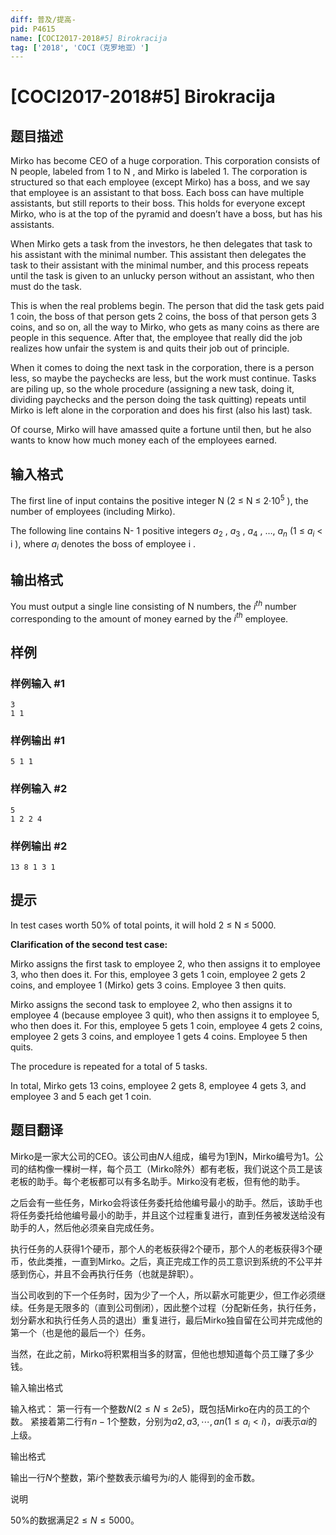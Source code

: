 ```yaml
---
diff: 普及/提高-
pid: P4615
name: [COCI2017-2018#5] Birokracija
tag: ['2018', 'COCI（克罗地亚）']
---
```

# [COCI2017-2018#5] Birokracija
## 题目描述

Mirko has become CEO of a huge corporation. This corporation consists of ​N people,
labeled from 1 to ​N
, and Mirko is labeled 1. The corporation is structured so that each
employee (except Mirko) has a boss, and we say that employee is an assistant to that boss.
Each boss can have multiple assistants, but still reports to their boss. This holds for
everyone except Mirko, who is at the top of the pyramid and doesn’t have a boss, but has his
assistants.

When Mirko gets a task from the investors, he then delegates that task to his assistant with
the minimal number. This assistant then delegates the task to their assistant with the
minimal number, and this process repeats until the task is given to an unlucky person
without an assistant, who then must do the task.

This is when the real problems begin. The person that did the task gets paid 1 coin, the boss
of that person gets 2 coins, the boss of that person gets 3 coins, and so on, all the way to
Mirko, who gets as many coins as there are people in this sequence. After that, the
employee that really did the job realizes how unfair the system is and quits their job out of
principle.

When it comes to doing the next task in the corporation, there is a person less, so maybe the
paychecks are less, but the work must continue. Tasks are piling up, so the whole procedure
(assigning a new task, doing it, dividing paychecks and the person doing the task quitting)
repeats until Mirko is left alone in the corporation and does his first (also his last) task.

Of course, Mirko will have amassed quite a fortune until then, but he also wants to know how
much money each of the employees earned.
## 输入格式

The first line of input contains the positive integer ​N (2 ≤ ​N ≤ 2·$10^5$​ ), the number of
employees (including Mirko).

The following line contains ​N- 1 positive integers $a_2$​ , ​$a_3$​ , ​$a_4$ , …, ​$a_n$
(1 ≤ ​$a_i$
< ​i
), where ​$a_i$
denotes the boss of employee ​i
.
## 输出格式

You must output a single line consisting of ​N numbers, the $i^{th}$ number corresponding to the
amount of money earned by the $i^{th}$ employee.
## 样例

### 样例输入 #1
```
3
1 1
```
### 样例输出 #1
```
5 1 1
```
### 样例输入 #2
```
5
1 2 2 4
```
### 样例输出 #2
```
13 8 1 3 1
```
## 提示

In test cases worth 50% of total points, it will hold 2 ≤ ​N
≤ 5000.

**Clarification of the second test case:**

Mirko assigns the first task to employee 2, who then assigns it to employee 3, who then does it. For
this, employee 3 gets 1 coin, employee 2 gets 2 coins, and employee 1 (Mirko) gets 3 coins.
Employee 3 then quits.

Mirko assigns the second task to employee 2, who then assigns it to employee 4 (because employee
3 quit), who then assigns it to employee 5, who then does it. For this, employee 5 gets 1 coin,
employee 4 gets 2 coins, employee 2 gets 3 coins, and employee 1 gets 4 coins. Employee 5 then quits.

The procedure is repeated for a total of 5 tasks.

In total, Mirko gets 13 coins, employee 2 gets 8, employee 4 gets 3, and employee 3 and 5 each get 1
coin.
## 题目翻译

Mirko是一家大公司的CEO。该公司由$N$人组成，编号为1到N，Mirko编号为$1$。公司的结构像一棵树一样，每个员工（Mirko除外）都有老板，我们说这个员工是该老板的助手。每个老板都可以有多名助手。Mirko没有老板，但有他的助手。

之后会有一些任务，Mirko会将该任务委托给他编号最小的助手。然后，该助手也将任务委托给他编号最小的助手，并且这个过程重复进行，直到任务被发送给没有助手的人，然后他必须亲自完成任务。

执行任务的人获得1个硬币，那个人的老板获得2个硬币，那个人的老板获得3个硬币，依此类推，一直到Mirko。之后，真正完成工作的员工意识到系统的不公平并感到伤心，并且不会再执行任务（也就是辞职）。

当公司收到的下一个任务时，因为少了一个人，所以薪水可能更少，但工作必须继续。任务是无限多的（直到公司倒闭），因此整个过程（分配新任务，执行任务，划分薪水和执行任务人员的退出）重复进行，最后Mirko独自留在公司并完成他的第一个（也是他的最后一个）任务。

当然，在此之前，Mirko将积累相当多的财富，但他也想知道每个员工赚了多少钱。

输入输出格式

输入格式：
第一行有一个整数$N(2 ≤ N ≤ 2e5)$，既包括Mirko在内的员工的个数。
紧接着第二行有$n-1$个整数，分别为$a2,a3,\cdots ,an(1 ≤ a_i < i )$，$ai$表示$ai$的上级。

输出格式

输出一行$N$个整数，第$i$个整数表示编号为$i$的人
能得到的金币数。

说明

$50\%$的数据满足$2≤N≤5000$。
